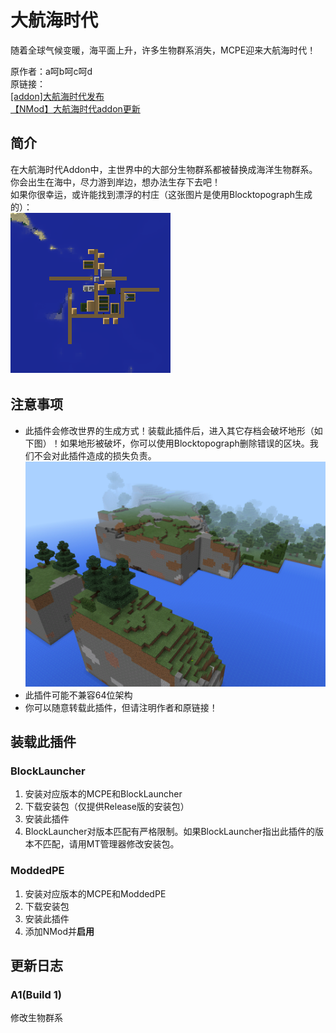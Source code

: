 # 大航海时代  
随着全球气候变暖，海平面上升，许多生物群系消失，MCPE迎来大航海时代！  

原作者：a呵b呵c呵d  
原链接：  
[\[addon\]大航海时代发布](http://tieba.baidu.com/p/4731902094)  
[【NMod】大航海时代addon更新](http://tieba.baidu.com/p/5561196316)  

## 简介  
在大航海时代Addon中，主世界中的大部分生物群系都被替换成海洋生物群系。  
你会出生在海中，尽力游到岸边，想办法生存下去吧！  
如果你很幸运，或许能找到漂浮的村庄（这张图片是使用Blocktopograph生成的）：  
![icon](https://github.com/masterone123/OceanTime/raw/master/Info/icon.png)

## 注意事项  
 - 此插件会修改世界的生成方式！装载此插件后，进入其它存档会破坏地形（如下图）！如果地形被破坏，你可以使用Blocktopograph删除错误的区块。我们不会对此插件造成的损失负责。  
![warning](https://github.com/masterone123/OceanTime/raw/master/Info/warning.png)  
 - 此插件可能不兼容64位架构  
 - 你可以随意转载此插件，但请注明作者和原链接！  

## 装载此插件  
### BlockLauncher  
1. 安装对应版本的MCPE和BlockLauncher  
2. 下载安装包（仅提供Release版的安装包）  
3. 安装此插件  
4. BlockLauncher对版本匹配有严格限制。如果BlockLauncher指出此插件的版本不匹配，请用MT管理器修改安装包。  

### ModdedPE  
1. 安装对应版本的MCPE和ModdedPE  
2. 下载安装包  
3. 安装此插件  
4. 添加NMod并**启用**  

## 更新日志  
### A1(Build 1)  
修改生物群系  
